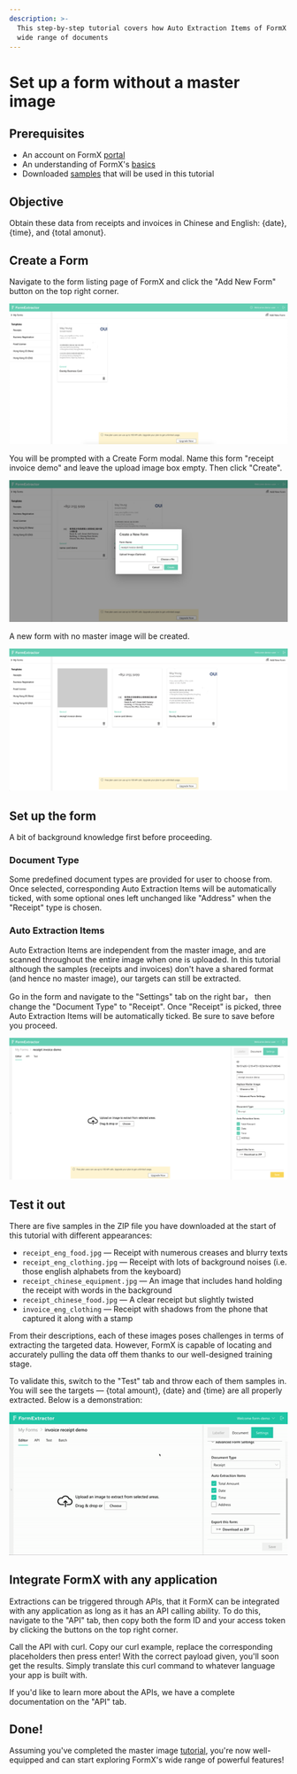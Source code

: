 ```yaml
---
description: >-
  This step-by-step tutorial covers how Auto Extraction Items of FormX work on a
  wide range of documents
---
```


# Set up a form without a master image

## Prerequisites

* An account on FormX [portal](https://formextractor.oursky.com)
* An understanding  of FormX's [basics](../background.md)
* Downloaded [samples](https://drive.google.com/drive/folders/15ozbfqMwXjjDd9J-YfFZH2DbVB2euQz3?usp=sharing) that will be used in this tutorial

## Objective

Obtain these data from receipts and invoices in Chinese and English: {date}, {time}, and {total amonut}.

## Create a Form

Navigate to the form listing page of FormX and click the "Add New Form" button on the top right corner.

![](<../.gitbook/assets/Screenshot 2020-09-10 at 3.58.36 PM.png>)

You will be prompted with a Create Form modal. Name this form "receipt invoice demo" and leave the upload image box empty. Then click "Create".

![](<../.gitbook/assets/Screenshot 2020-09-11 at 6.55.12 PM.png>)

A new form with no master image will be created.&#x20;

![](<../.gitbook/assets/Screenshot 2020-09-11 at 6.57.33 PM.png>)

## Set up the form

A bit of background knowledge first before proceeding.

### Document Type

Some predefined document types are provided for user to choose from. Once selected, corresponding Auto Extraction Items will be automatically ticked, with some optional ones left unchanged like "Address" when the "Receipt" type is chosen.

### Auto Extraction Items

Auto Extraction Items are independent from the master image, and are scanned throughout the entire image when one is uploaded. In this tutorial although the samples (receipts and invoices) don't have a shared format (and hence no master image), our targets can still be extracted.

Go in the form and navigate to the "Settings" tab on the right bar， then change the "Document Type" to "Receipt". Once "Receipt" is picked, three Auto Extraction Items will be automatically ticked. Be sure to save before you proceed.

![](<../.gitbook/assets/Screenshot 2020-09-11 at 7.02.35 PM.png>)

## Test it out

There are five samples in the ZIP file you have downloaded at the start of this tutorial with different appearances:

* `receipt_eng_food.jpg` — Receipt with numerous creases and blurry texts
* `receipt_eng_clothing.jpg` — Receipt with lots of background noises (i.e. those english alphabets from the keyboard)
* `receipt_chinese_equipment.jpg` — An image that includes hand holding the receipt with words in the background
* `receipt_chinese_food.jpg` — A clear receipt but slightly twisted
* `invoice_eng_clothing` — Receipt with shadows from the phone that captured it along with a stamp

From their descriptions, each of these images poses challenges in terms of extracting the targeted data. However, FormX is capable of locating and accurately pulling the data off them thanks to our well-designed training stage.

To validate this, switch to the "Test" tab and throw each of them samples in. You will see the targets — {total amount}, {date} and {time} are all properly extracted. Below is a demonstration:

![](../.gitbook/assets/ezgif-6-02937d624ff9.gif)

## Integrate FormX with any application

Extractions can be triggered through APIs, that it FormX can be integrated with any application as long as it has an API calling ability. To do this, navigate to the "API" tab, then copy both the form ID and your access token by clicking the buttons on the top right corner.&#x20;

Call the API with curl. Copy our curl example, replace the corresponding placeholders then press enter! With the correct payload given, you'll soon get the results. Simply translate this curl command to whatever language your app is built with.

If you'd like to learn more about the APIs, we have a complete documentation on the "API" tab.

## Done!

Assuming you've completed the master image [tutorial](set-up-a-form-with-master-image.md), you're now well-equipped and can start exploring FormX's wide range of powerful features!&#x20;
